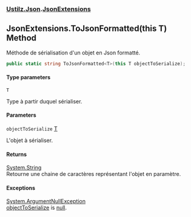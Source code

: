 ### [Ustilz.Json](Ustilz.Json.md 'Ustilz.Json').[JsonExtensions](Ustilz.Json.JsonExtensions.md 'Ustilz.Json.JsonExtensions')

## JsonExtensions.ToJsonFormatted<T>(this T) Method

Méthode de sérialisation d'un objet en Json formatté.

```csharp
public static string ToJsonFormatted<T>(this T objectToSerialize);
```
#### Type parameters

<a name='Ustilz.Json.JsonExtensions.ToJsonFormatted_T_(thisT).T'></a>

`T`

Type à partir duquel sérialiser.
#### Parameters

<a name='Ustilz.Json.JsonExtensions.ToJsonFormatted_T_(thisT).objectToSerialize'></a>

`objectToSerialize` [T](Ustilz.Json.JsonExtensions.ToJsonFormatted_T_(thisT).md#Ustilz.Json.JsonExtensions.ToJsonFormatted_T_(thisT).T 'Ustilz.Json.JsonExtensions.ToJsonFormatted<T>(this T).T')

L'objet à sérialiser.

#### Returns
[System.String](https://docs.microsoft.com/en-us/dotnet/api/System.String 'System.String')  
Retourne une chaine de caractères représentant l'objet en paramètre.

#### Exceptions

[System.ArgumentNullException](https://docs.microsoft.com/en-us/dotnet/api/System.ArgumentNullException 'System.ArgumentNullException')  
[objectToSerialize](Ustilz.Json.JsonExtensions.ToJsonFormatted_T_(thisT).md#Ustilz.Json.JsonExtensions.ToJsonFormatted_T_(thisT).objectToSerialize 'Ustilz.Json.JsonExtensions.ToJsonFormatted<T>(this T).objectToSerialize') is [null](https://docs.microsoft.com/en-us/dotnet/csharp/language-reference/keywords/null 'https://docs.microsoft.com/en-us/dotnet/csharp/language-reference/keywords/null').